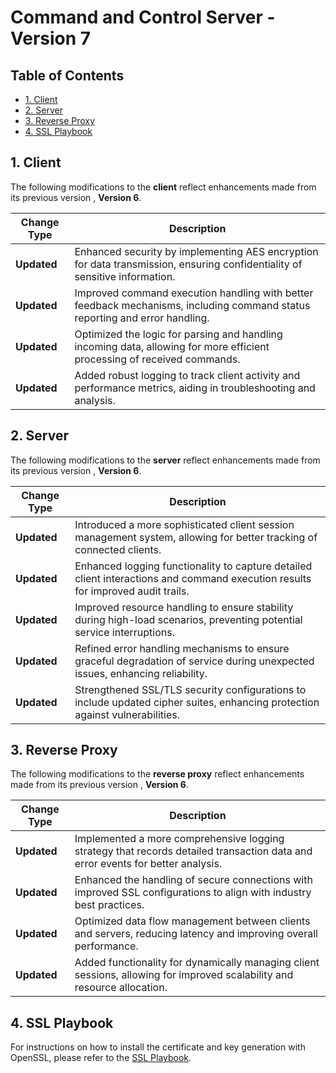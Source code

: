 # Command and Control Server - Version 7

## Table of Contents
- [1. Client](#1-client)
- [2. Server](#2-server)
- [3. Reverse Proxy](#3-reverse-proxy)
- [4. SSL Playbook](#4-ssl-playbook)
  
## 1. Client

The following modifications to the **client** reflect enhancements made from its previous version , **Version 6**.

| Change Type | Description |
|-------------|-------------|
| **Updated** | Enhanced security by implementing AES encryption for data transmission, ensuring confidentiality of sensitive information. |
| **Updated** | Improved command execution handling with better feedback mechanisms, including command status reporting and error handling. |
| **Updated** | Optimized the logic for parsing and handling incoming data, allowing for more efficient processing of received commands. |
| **Updated** | Added robust logging to track client activity and performance metrics, aiding in troubleshooting and analysis. |

## 2. Server 

The following modifications to the **server** reflect enhancements made from its previous version , **Version 6**.

| Change Type | Description |
|-------------|-------------|
| **Updated** | Introduced a more sophisticated client session management system, allowing for better tracking of connected clients. |
| **Updated** | Enhanced logging functionality to capture detailed client interactions and command execution results for improved audit trails. |
| **Updated** | Improved resource handling to ensure stability during high-load scenarios, preventing potential service interruptions. |
| **Updated** | Refined error handling mechanisms to ensure graceful degradation of service during unexpected issues, enhancing reliability. |
| **Updated** | Strengthened SSL/TLS security configurations to include updated cipher suites, enhancing protection against vulnerabilities. |

## 3. Reverse Proxy 

The following modifications to the **reverse proxy** reflect enhancements made from its previous version , **Version 6**.

| Change Type | Description |
|-------------|-------------|
| **Updated** | Implemented a more comprehensive logging strategy that records detailed transaction data and error events for better analysis. |
| **Updated** | Enhanced the handling of secure connections with improved SSL configurations to align with industry best practices. |
| **Updated** | Optimized data flow management between clients and servers, reducing latency and improving overall performance. |
| **Updated** | Added functionality for dynamically managing client sessions, allowing for improved scalability and resource allocation. |

## 4. SSL Playbook

For instructions on how to install the certificate and key generation with OpenSSL, please refer to the [SSL Playbook](SSL-Playbook.md).
